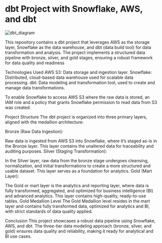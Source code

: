 # dbt Project with Snowflake, AWS, and dbt

![dbt_diagram](https://github.com/user-attachments/assets/00112dcb-3002-46ef-9616-876cc989e1d9)

This repository contains a dbt project that leverages AWS as the storage layer, Snowflake as the data warehouse, and dbt (data build tool) for data transformation and analysis. The project implements a structured data pipeline with bronze, silver, and gold stages, ensuring a robust framework for data quality and readiness

Technologies Used
AWS S3: Data storage and ingestion layer.
Snowflake: Distributed, cloud-based data warehouse used for scalable data processing.
dbt: Data modeling and transformation tool, used to create and manage data transformations.

To enable Snowflake to access AWS S3 where the raw data is stored, an IAM role and a policy that grants Snowflake permission to read data from S3 was created.

Project Structure
The dbt project is organized into three primary layers, aligned with the medallion architecture:

Bronze (Raw Data Ingestion):

Raw data is ingested from AWS S3 into Snowflake, where it’s staged as-is in the Bronze layer. This layer contains the unaltered data for traceability and auditing purposes.
Silver (Staging Transformation):

In the Silver layer, raw data from the bronze stage undergoes cleansing, normalization, and initial transformations to create a more structured and usable dataset. This layer serves as a foundation for analytics.
Gold (Mart Layer):

The Gold or mart layer is the analytics and reporting layer, where data is fully transformed, aggregated, and optimized for business intelligence (BI) and advanced analytics. This layer contains high-quality, ready-to-use tables.
Gold Medallion Level
The Gold Medallion level resides in the mart layer and contains fully transformed data, optimized for analytics and BI, with strict standards of data quality applied.


Conclusion
This project showcases a robust data pipeline using Snowflake, AWS, and dbt. The three-tier data modeling approach (bronze, silver, and gold) ensures data quality and reliability, making it ready for analytical and BI use cases.
